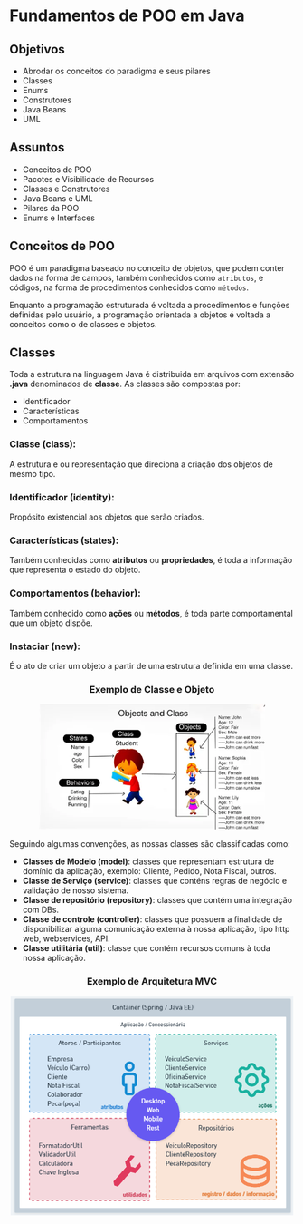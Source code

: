 # Fundamentos de POO em Java

## Objetivos
* Abrodar os conceitos do paradigma e seus pilares
* Classes
* Enums
* Construtores
* Java Beans
* UML

## Assuntos
* Conceitos de POO
* Pacotes e Visibilidade de Recursos 
* Classes e Construtores
* Java Beans e UML
* Pilares da POO
* Enums e Interfaces



## Conceitos de POO
POO é um paradigma baseado no conceito de objetos, que podem conter dados na forma de campos, também conhecidos como `atributos`, e códigos, na forma de procedimentos conhecidos como `métodos`.

Enquanto a programação estruturada é voltada a procedimentos e funções definidas pelo usuário, a programação orientada a objetos é voltada a conceitos como o de classes e objetos.


## Classes
Toda a estrutura na linguagem Java é distribuida em arquivos com extensão **.java** denominados de **classe**.
As classes são compostas por:
* Identificador
* Características
* Comportamentos

### Classe (class):
A estrutura e ou representação que direciona a criação dos objetos de mesmo tipo.
### Identificador (identity):
Propósito existencial aos objetos que serão criados.
### Características (states):
Também conhecidas como **atributos** ou **propriedades**, é toda a informação que representa o estado do objeto.
### Comportamentos (behavior):
Também conhecido como **ações** ou **métodos**, é toda parte comportamental que um objeto dispõe.
### Instaciar (new):
É o ato de criar um objeto a partir de uma estrutura definida em uma classe.

<h3 align="center">Exemplo de Classe e Objeto</h3>
<p align="center">
  <img src="img/classe.webp" width="400"/>
</p>

Seguindo algumas convenções, as nossas classes são classificadas como:
* **Classes de Modelo (model)**: classes que representam estrutura de domínio da aplicação, exemplo: Cliente, Pedido, Nota Fiscal, outros.
* **Classe de Serviço (service)**: classes que conténs regras de negócio e validação de nosso sistema.
* **Classe de repositório (repository)**: classes que contém uma integração com DBs.
* **Classe de controle (controller)**: classes que possuem a finalidade de disponibilizar alguma comunicação externa à nossa aplicação, tipo http web, webservices, API.
* **Classe utilitária (util)**: classe que contém recursos comuns à toda nossa aplicação.

<h3 align="center">Exemplo de Arquitetura MVC</h3>
<p align="center">
  <img src="img/1688159797113.png" width="500"/>
</p>